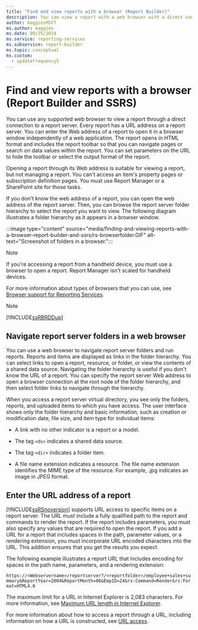 ```yaml
---
title: "Find and view reports with a browser (Report Builder)"
description: You can view a report with a web browser with a direct connection to a report server. The report includes the report toolbar, so you can navigate and search.
author: maggiesMSFT
ms.author: maggies
ms.date: 09/25/2024
ms.service: reporting-services
ms.subservice: report-builder
ms.topic: conceptual
ms.custom:
  - updatefrequency5
---
```

# Find and view reports with a browser (Report Builder and SSRS)

  You can use any supported web browser to view a report through a direct connection to a report server. Every report has a URL address on a report server. You can enter the Web address of a report to open it in a browser window independently of a web application. The report opens in HTML format and includes the report toolbar so that you can navigate pages or search on data values within the report. You can set parameters on the URL to hide the toolbar or select the output format of the report.

Opening a report through its Web address is suitable for viewing a report, but not managing a report. You can't access an item's property pages or subscription definition pages. You must use Report Manager or a SharePoint site for those tasks.

If you don't know the web address of a report, you can open the web address of the report server. Then, you can browse the report server folder hierarchy to select the report you want to view. The following diagram illustrates a folder hierarchy as it appears in a browser window.

:::image type="content" source="media/finding-and-viewing-reports-with-a-browser-report-builder-and-ssrs/rs-browserfolder.GIF" alt-text="Screenshot of folders in a browser.":::

> [!NOTE]  
> If you're accessing a report from a handheld device, you must use a browser to open a report. Report Manager isn't scaled for handheld devices.

For more information about types of browsers that you can use, see [Browser support for Reporting Services](../../reporting-services/browser-support-for-reporting-services-and-power-view.md).

> [!NOTE]  
> [!INCLUDE[ssRBRDDup](../../includes/ssrbrddup-md.md)]

## Navigate report server folders in a web browser

You can use a web browser to navigate report server folders and run reports. Reports and items are displayed as links in the folder hierarchy. You can select links to open a report, resource, or folder, or view the contents of a shared data source. Navigating the folder hierarchy is useful if you don't know the URL of a report. You can specify the report server Web address to open a browser connection at the root node of the folder hierarchy, and then select folder links to navigate through the hierarchy.

When you access a report server virtual directory, you see only the folders, reports, and uploaded items to which you have access. The user interface shows only the folder hierarchy and basic information, such as creation or modification date, file size, and item type for individual items:

- A link with no other indicator is a report or a model.

- The tag `<ds>` indicates a shared data source.

- The tag `<dir>` indicates a folder item.

- A file name extension indicates a resource. The file name extension identifies the MIME type of the resource. For example, .jpg indicates an image in JPEG format.

## Enter the URL address of a report

[!INCLUDE[ssRSnoversion](../../includes/ssrsnoversion-md.md)] supports URL access to specific items on a report server. The URL must include a fully qualified path to the report and commands to render the report. If the report includes parameters, you must also specify any values that are required to open the report. If you add a URL for a report that includes spaces in the path, parameter values, or a rendering extension, you must incorporate URL encoded characters into the URL. This addition ensures that you get the results you expect. 

The following example illustrates a report URL that includes encoding for spaces in the path name, parameters, and a rendering extension:

`https://<Webservername>/reportserver?/<reportfolder>/employee+sales+summary&ReportYear=2004&ReportMonth=06&EmpID=24&rs:Command=Render&rs:Format=HTML4.0`

The maximum limit for a URL in Internet Explorer is 2,083 characters. For more information, see [Maximum URL length in Internet Explorer](https://support.microsoft.com/kb/208427).

For more information about how to access a report through a URL, including information on how a URL is constructed, see [URL access](../../reporting-services/url-access-ssrs.md).
